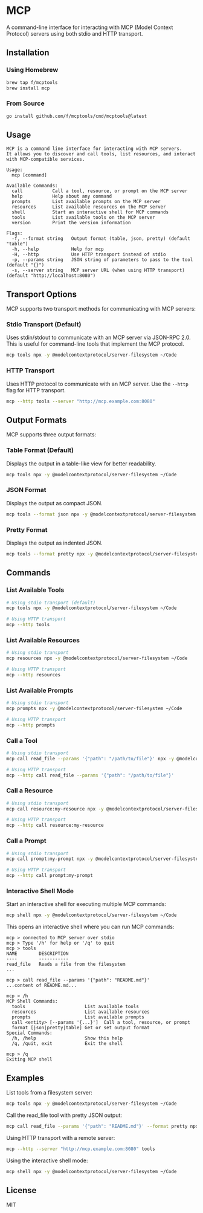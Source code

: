 # MCP

A command-line interface for interacting with MCP (Model Context Protocol) servers using both stdio and HTTP transport.

## Installation

### Using Homebrew

```bash
brew tap f/mcptools
brew install mcp
```

### From Source

```bash
go install github.com/f/mcptools/cmd/mcptools@latest
```

## Usage

```
MCP is a command line interface for interacting with MCP servers.
It allows you to discover and call tools, list resources, and interact with MCP-compatible services.

Usage:
  mcp [command]

Available Commands:
  call           Call a tool, resource, or prompt on the MCP server
  help           Help about any command
  prompts        List available prompts on the MCP server
  resources      List available resources on the MCP server
  shell          Start an interactive shell for MCP commands
  tools          List available tools on the MCP server
  version        Print the version information

Flags:
  -f, --format string   Output format (table, json, pretty) (default "table")
  -h, --help            Help for mcp
  -H, --http            Use HTTP transport instead of stdio
  -p, --params string   JSON string of parameters to pass to the tool (default "{}")
  -s, --server string   MCP server URL (when using HTTP transport) (default "http://localhost:8080")
```

## Transport Options

MCP supports two transport methods for communicating with MCP servers:

### Stdio Transport (Default)

Uses stdin/stdout to communicate with an MCP server via JSON-RPC 2.0. This is useful for command-line tools that implement the MCP protocol.

```bash
mcp tools npx -y @modelcontextprotocol/server-filesystem ~/Code
```

### HTTP Transport

Uses HTTP protocol to communicate with an MCP server. Use the `--http` flag for HTTP transport.

```bash
mcp --http tools --server "http://mcp.example.com:8080"
```

## Output Formats

MCP supports three output formats:

### Table Format (Default)

Displays the output in a table-like view for better readability.

```bash
mcp tools npx -y @modelcontextprotocol/server-filesystem ~/Code
```

### JSON Format

Displays the output as compact JSON.

```bash
mcp tools --format json npx -y @modelcontextprotocol/server-filesystem ~/Code
```

### Pretty Format

Displays the output as indented JSON.

```bash
mcp tools --format pretty npx -y @modelcontextprotocol/server-filesystem ~/Code
```

## Commands

### List Available Tools

```bash
# Using stdio transport (default)
mcp tools npx -y @modelcontextprotocol/server-filesystem ~/Code

# Using HTTP transport
mcp --http tools
```

### List Available Resources

```bash
# Using stdio transport
mcp resources npx -y @modelcontextprotocol/server-filesystem ~/Code

# Using HTTP transport
mcp --http resources
```

### List Available Prompts

```bash
# Using stdio transport
mcp prompts npx -y @modelcontextprotocol/server-filesystem ~/Code

# Using HTTP transport
mcp --http prompts
```

### Call a Tool

```bash
# Using stdio transport
mcp call read_file --params '{"path": "/path/to/file"}' npx -y @modelcontextprotocol/server-filesystem ~/Code

# Using HTTP transport
mcp --http call read_file --params '{"path": "/path/to/file"}'
```

### Call a Resource

```bash
# Using stdio transport
mcp call resource:my-resource npx -y @modelcontextprotocol/server-filesystem ~/Code

# Using HTTP transport
mcp --http call resource:my-resource
```

### Call a Prompt

```bash
# Using stdio transport
mcp call prompt:my-prompt npx -y @modelcontextprotocol/server-filesystem ~/Code

# Using HTTP transport
mcp --http call prompt:my-prompt
```

### Interactive Shell Mode

Start an interactive shell for executing multiple MCP commands:

```bash
mcp shell npx -y @modelcontextprotocol/server-filesystem ~/Code
```

This opens an interactive shell where you can run MCP commands:

```
mcp > connected to MCP server over stdio
mcp > Type '/h' for help or '/q' to quit
mcp > tools
NAME        DESCRIPTION
----        -----------
read_file   Reads a file from the filesystem
...

mcp > call read_file --params '{"path": "README.md"}'
...content of README.md...

mcp > /h
MCP Shell Commands:
  tools                      List available tools
  resources                  List available resources
  prompts                    List available prompts
  call <entity> [--params '{...}']  Call a tool, resource, or prompt
  format [json|pretty|table] Get or set output format
Special Commands:
  /h, /help                  Show this help
  /q, /quit, exit            Exit the shell

mcp > /q
Exiting MCP shell
```

## Examples

List tools from a filesystem server:

```bash
mcp tools npx -y @modelcontextprotocol/server-filesystem ~/Code
```

Call the read_file tool with pretty JSON output:

```bash
mcp call read_file --params '{"path": "README.md"}' --format pretty npx -y @modelcontextprotocol/server-filesystem ~/Code
```

Using HTTP transport with a remote server:

```bash
mcp --http --server "http://mcp.example.com:8080" tools
```

Using the interactive shell mode:

```bash
mcp shell npx -y @modelcontextprotocol/server-filesystem ~/Code
```

## License

MIT 